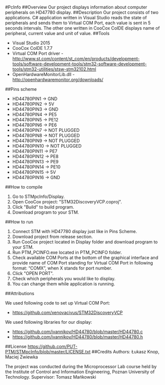 #PcInfo
##Overview
Our project displays information about computer peripherals on HD47780 display.
##Description
Our project consists of two applications. C# application written in Visual Studio reads the state of peripherals and sends them to Virtual COM Port, each value is sent in 5 seconds intervals. The other one written in CooCox CoIDE displays name of peripheral, current value and unit of value.
##Tools 
- Visual Studio 2015
- CooCox CoIDE 1.7.7
- Virtual COM Port driver - http://www.st.com/content/st_com/en/products/development-tools/software-development-tools/stm32-software-development-tools/stm32-utilities/stsw-stm32102.html
- OpenHardwareMonitorLib.dll - http://openhardwaremonitor.org/downloads/

##Pins scheme
- HD44780PIN1 -> GND
- HD44780PIN2 -> 5V
- HD44780PIN3 -> GND
- HD44780PIN4 -> PE5
- HD44780PIN5 -> PE12
- HD44780PIN6 -> PE6
- HD44780PIN7 -> NOT PLUGGED
- HD44780PIN8 -> NOT PLUGGED
- HD44780PIN9 -> NOT PLUGGED
- HD44780PIN10 -> NOT PLUGGED
- HD44780PIN11 -> PE7
- HD44780PIN12 -> PE8
- HD44780PIN13 -> PE9
- HD44780PIN14 -> PE10
- HD44780PIN15 -> 5V
- HD44780PIN16 -> GND


##How to compile

1. Go to STMpcInfo/Display. 
2. Open CooCox project:  "STM32DiscoveryVCP.coproj".
3. Click "Build" to build program.
4. Download program to your STM.

##How to run
1. Connect STM with HD47780 display just like in Pins Scheme.
2. Download project from release section.
3. Run CooCox project located in Display folder and download program to your STM.
4. Run PTM_PCINFO.exe located in PTM_PCINFO folder.
5. Check available COM Ports at the bottom of the graphical interface and provide name of COM Port standing for Virtual COM Port in following format: “COMX”, when X stands for port number.
6. Click "OPEN PORT".
7. Check  which  peripherals you would like to display.
8. You can change them while application is running.

##Attributions 

We used following code to set up Virtual COM Port: 
- https://github.com/xenovacivus/STM32DiscoveryVCP

We used following libraries for our display: 
- https://github.com/ivannikov/HD44780/blob/master/HD44780.c
- https://github.com/ivannikov/HD44780/blob/master/HD44780.h

##License
https://github.com/PUT-PTM/STMpcInfo/blob/master/LICENSE.txt
##Credits 
Authors: Łukasz Knop, Maciej Zwiewka

The project was conducted during the Microprocessor Lab course held by the Institute of Control and Information Engineering, Poznan University of Technology.
Supervisor: Tomasz Mańkowski

